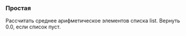 ### Простая

Рассчитать среднее арифметическое элементов списка list. Вернуть 0.0, если список пуст.